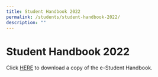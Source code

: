```yaml
---
title: Student Handbook 2022
permalink: /students/student-handbook-2022/
description: ""
---
```


# **Student Handbook 2022**

Click [HERE](/files/2022%20Student%20Handbook_07_2022%20(1).pdf) to download a copy of the e-Student Handbook.